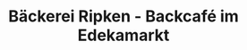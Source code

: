 ---
title: "Bäckerei Ripken - Backcafé im Edekamarkt"
url: /apen/baeckerei-ripken-backcafe-im-edekamarkt/
shop: Bäckerei
---